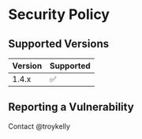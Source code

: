 # Security Policy

## Supported Versions

| Version | Supported          |
| ------- | ------------------ |
| 1.4.x   | :white_check_mark: |

## Reporting a Vulnerability

Contact @troykelly
